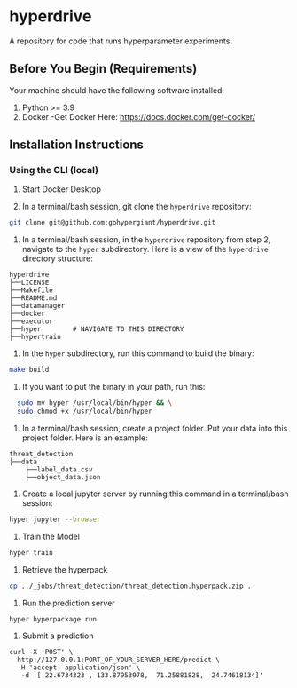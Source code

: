 # hyperdrive
A repository for code that runs hyperparameter experiments.

## Before You Begin (Requirements)
Your machine should have the following software installed:
1. Python >= 3.9
2. Docker
    -Get Docker Here: https://docs.docker.com/get-docker/

## Installation Instructions

### Using the CLI (local)
1. Start Docker Desktop

1. In a terminal/bash session, git clone the `hyperdrive` repository:
```bash
git clone git@github.com:gohypergiant/hyperdrive.git
```

1. In a terminal/bash session, in the `hyperdrive` repository from step 2, navigate to the `hyper` subdirectory. Here is a view of the `hyperdrive` directory structure:
```
hyperdrive
├──LICENSE
├──Makefile
├──README.md
├──datamanager
├──docker
├──executor
├──hyper        # NAVIGATE TO THIS DIRECTORY
├──hypertrain
```

1. In the `hyper` subdirectory, run this command to build the binary:
```bash
make build
```

1. If you want to put the binary in your path, run this:
```bash
  sudo mv hyper /usr/local/bin/hyper && \
  sudo chmod +x /usr/local/bin/hyper
```

1. In a terminal/bash session, create a project folder. Put your data into this project folder. Here is an example:
```
threat_detection
├──data
    ├──label_data.csv
    ├──object_data.json
```

1. Create a local jupyter server by running this command in a terminal/bash session:
```bash
hyper jupyter --browser
```

1. Train the Model
```bash
hyper train
```

1. Retrieve the hyperpack
```bash
cp ../_jobs/threat_detection/threat_detection.hyperpack.zip .
```

1. Run the prediction server
```bash
hyper hyperpackage run
```

1. Submit a prediction
```
curl -X 'POST' \
  http://127.0.0.1:PORT_OF_YOUR_SERVER_HERE/predict \
  -H 'accept: application/json' \
   -d '[ 22.6734323 , 133.87953978,  71.25881828,  24.74618134]'
```
